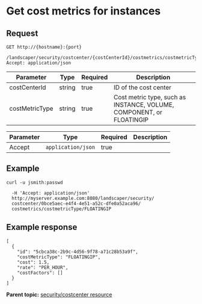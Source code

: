 # Get cost metrics for instances

## Request

```
GET http://{hostname}:{port}
  /landscaper/security/costcenter/{costCenterId}/costmetrics/costmetricType/{costMetricType}
Accept: application/json

```

|Parameter|Type|Required|Description|
|---------|----|--------|-----------|
|costCenterId|string|true|ID of the cost center|
|costMetricType|string|true|Cost metric type, such as INSTANCE, VOLUME, COMPONENT, or FLOATINGIP|

|Parameter|Type|Required|Description|
|---------|----|--------|-----------|
|Accept|`application/json`|true| |

## Example

```
curl -u jsmith:passwd 
   
  -H 'Accept: application/json'
  http://myserver.example.com:8080/landscaper/security/
  costcenter/0bce5aec-e4f4-4e51-a52c-dfe0a52aca96/
  costmetrics/costmetricType/FLOATINGIP
```

## Example response

```
[
  {
    "id": "5cbca38c-2b9c-4d56-9f78-a71c28b53a9f",
    "costMetricType": "FLOATINGIP",
    "cost": 1.5,
    "rate": "PER_HOUR",
    "costFactors": []
  }
]
```

**Parent topic:** [security/costcenter resource](../../com.edt.api.doc/topics/security_costcenter_.md)

